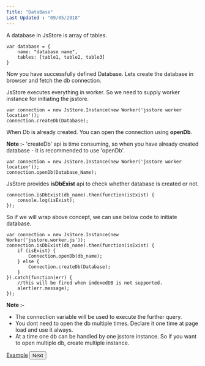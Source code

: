 ```yaml
---
Title: "DataBase"
Last Updated : "09/05/2018"
---
```


A database in JsStore is array of tables.

```
var database = {
    name: "database name",
    tables: [table1, table2, table3]
}
```

Now you have successfully defined Database. Lets create the database in browser and fetch the db connection.

JsStore executes everything in worker. So we need to supply worker instance for initiating the jsstore.

```
var connection = new JsStore.Instance(new Worker('jsstore worker location'));
connection.createDb(Database);
```

When Db is already created. You can open the connection using **openDb**.

**Note :-** 'createDb' api is time consuming, so when you have already created database - it is recommended to use 'openDb'.

```
var connection = new JsStore.Instance(new Worker('jsstore worker location'));
connection.openDb(Database_Name);
```

JsStore provides **isDbExist** api to check whether database is created or not.

```
connection.isDbExist(db_name).then(function(isExist) {
    console.log(isExist);
});
```

So if we will wrap above concept, we can use below code to initiate database.

```
var connection = new JsStore.Instance(new Worker('jsstore.worker.js'));
connection.isDbExist(db_name).then(function(isExist) {
    if (isExist) {
        Connection.openDb(db_name);
    } else {
        Connection.createDb(Database);
    }
}).catch(function(err) {
    //this will be fired when indexedDB is not supported.
    alert(err.message);
});
```

**Note :-**  

*   The connection variable will be used to execute the further query.
*   You dont need to open the db multiple times. Declare it one time at page load and use it always.
*   At a time one db can be handled by one jsstore instance. So if you want to open multiple db, create multiple instance.

<p class="margin-top-40px center-align">
      <a class="btn info" target="_blank" href="/example/create_db">Example</a>
      <button class="btn info btnNext">Next</button>
</p>